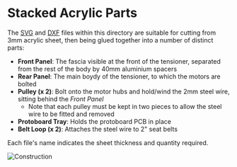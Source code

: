 # Stacked Acrylic Parts
The [SVG](/Parts/SVG) and [DXF](/Parts/DXF) files within this directory are suitable for cutting from 3mm acrylic sheet, then being glued together into a number of distinct parts:
- **Front Panel**: The fascia visible at the front of the tensioner, separated from the rest of the body by 40mm aluminium spacers
- **Rear Panel**: The main boydy of the tensioner, to which the motors are bolted
- **Pulley (x 2)**: Bolt onto the motor hubs and hold/wind the 2mm steel wire, sitting behind the _Front Panel_
  - Note that each pulley must be kept in two pieces to allow the steel wire to be fitted and removed
- **Protoboard Tray**: Holds the protoboard PCB in place
- **Belt Loop (x 2)**: Attaches the steel wire to 2" seat belts

Each file's name indicates the sheet thickness and quantity required.

![Construction](https://github.com/user-attachments/assets/912797b4-8dd1-4cdb-b3e0-1440d6d163f4)
